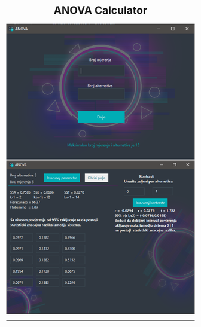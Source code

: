 <h1 align="center"> ANOVA Calculator </h1>
<p align="center">
  <img src="./Anova.png?raw=true" width="700px">
  <img src="./Anova2.png?raw=true" width="700px">
</p>

<hr/>
